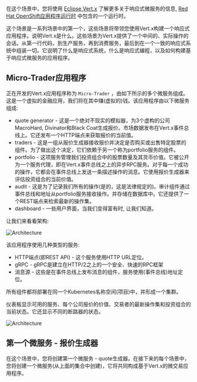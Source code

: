 在这个场景中，您将使用 [Eclipse Vert.x](https://vertx.io) 了解更多关于响应式微服务的信息, [Red Hat OpenShift应用程序运行时](https://developers.redhat.com/products/rhoar) 中包含的一个运行时。

这个场景是一系列场景中的第一个，这些场景将带领您使用Vert.x构建一个响应式应用程序。说明Vert.x是什么。这些场景为Vert.x提供了一个中间的、实际操作的会话。从第一行代码，到生产服务，再到消费服务，最后到在一个一致的响应式系统中组装一切。它说明了什么是响应式系统，什么是响应式编程，以及如何构建基于响应式微服务的应用程序。

## Micro-Trader应用程序

正在开发的Vert.x应用程序称为 ``Micro-Trader`` ，由如下所示的多个微服务组成。这是一个虚拟的金融应用，我们将在其中赚(虚拟的)钱。该应用程序由以下微服务组成:

* quote generator - 这是一个绝对不现实的模拟器，为3个虚构的公司MacroHard, Divinator和Black Coat生成报价。市场数据发布在Vert.x事件总线上。它还发布一个HTTP端点来获取报价的当前值。
* traders - 这是一组从报价生成器接收报价并决定是否购买或出售特定股票的组件。为了做出这个决定，它们依赖于另一个称为portfolio服务的组件。
* portfolio - 这项服务管理我们投资组合中的股票数量及其货币价值。它被公开为一个服务代理，即在Vert.x事件总线之上的异步RPC服务。对于每一个成功的操作，它都会在事件总线上发送一条描述操作的消息。它使用报价生成器来评估投资组合的当前价值。
* audit - 这是为了记录我们所有的操作(是的，这是法律规定的)。审计组件通过事件总线和地址从portfolio服务接收操作。并存储在数据库中。它还提供了一个REST端点来检索最新的操作集。
* dashboard - 一些用户界面，当我们变得富有时, 让我们知道。

让我们来看看架构:

![Architecture](/openshift/assets/middleware/rhoar-getting-started-vertx/reactive-ms-architecture.png)

该应用程序使用几种类型的服务:

* HTTP端点(即REST API) - 这个服务使用HTTP URL定位。
* gRPC - gRPC是建立在HTTP/2之上的一个安全、快速的RPC框架
* 消息源 - 这些是在事件总线上发布消息的组件，服务使用(事件总线)地址定位。

所有组件都将部署在同一个Kubernetes名称空间(项目)中，并形成一个集群。

仪表板显示可用的服务、每个公司报价的价值、交易者的最新操作集和投资组合的当前状态。它还显示不同的断路器的状态。

![Architecture](/openshift/assets/middleware/rhoar-getting-started-vertx/dashboard.png)

## 第一个微服务 - 报价生成器

在这个场景中，您将创建第一个微服务 - quote生成器。在接下来的每个场景中，您将创建一个微服务(从上面的集合中创建)，它将共同构成基于Vert.x的微交易应用程序。